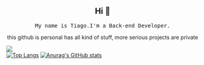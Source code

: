 
<h2 align="center"> Hi 👋 <br/> </h2> 



<p align="center"> <samp>My name is Tiago.I'm a Back-end Developer.
<p align="center">this github is personal has all kind of stuff, more serious projects are private
  
![](https://komarev.com/ghpvc/?username=D45putspin&style=flat-square)
<br>
[![Top Langs](https://github-readme-stats.vercel.app/api/top-langs/?username=D45Putspin&layout=compact&theme=vue-dark)](https://github.com/anuraghazra/github-readme-stats)
[![Anurag's GitHub stats](https://github-readme-stats.vercel.app/api?username=D45Putspin&theme=vue-dark)](https://github.com/anuraghazra/github-readme-stats)
 


